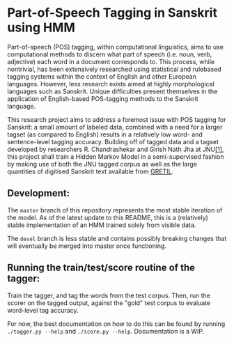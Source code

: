 Part-of-Speech Tagging in Sanskrit using HMM
===

Part-of-speech (POS) tagging, within computational linguistics, aims to use computational methods to 
discern what part of speech (i.e. noun, verb, adjective) each word in a document corresponds to. This 
process, while non­trivial, has been extensively researched using statistical and rule­based tagging 
systems within the context of English and other European languages. However, less research exists aimed 
at highly morphological languages such as Sanskrit. Unique difficulties present themselves in the 
application of English-based POS-tagging methods to the Sanskrit language.

This research project aims to address a foremost issue with POS tagging for Sanskrit: a small amount of labeled data, combined with a need for a larger tagset (as compared to English) results in a relatively low word- and sentence-level tagging accuracy. Building off of tagged data and a tagset developed by researchers R. Chandrashekar and Girish Nath Jha at JNU[\[1\]](http://sanskrit.jnu.ac.in/corpora/tagset.jsp), this project shall train a Hidden Markov Model in a semi-supervised fashion by making use of both the JNU tagged corpus as well as the large quantities of digitised Sanskrit text available from [GRETIL](http://gretil.sub.uni-goettingen.de/).

## Development:

The `master` branch of this repository represents the most stable iteration of the model. As of the latest update to this README, this is a (relatively) stable implementation of an HMM trained solely from visible data.

The `devel` branch is less stable and contains possibly breaking changes that will eventually be merged into master once functioning.

## Running the train/test/score routine of the tagger:

Train the tagger, and tag the words from the test corpus. Then, run the scorer on the tagged output, against the "gold" test corpus to evaluate word-level tag accuracy.

For now, the best documentation on how to do this can be found by running `./tagger.py --help` and `./score.py --help`. Documentation is a WIP.

